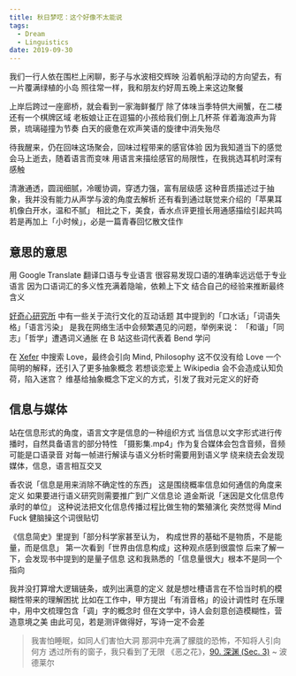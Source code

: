 ```yaml
---
title: 秋日梦呓：这个好像不太能说
tags:
  - Dream
  - Linguistics
date: 2019-09-30
---
```


我们一行人依在围栏上闲聊，影子与水波相交辉映
沿着帆船浮动的方向望去，有一片覆满绿植的小岛
照往常一样，我和朋友约好周五晚上来这边聚餐

上岸后跨过一座廊桥，就会看到一家海鲜餐厅
除了体味当季特供大闸蟹，在二楼还有一个棋牌区域
老板娘让正在逗猫的小孩给我们倒上几杯茶
伴着海浪声为背景，琉璃碰撞为节奏
白天的疲惫在欢声笑语的旋律中消失殆尽

待我醒来，仍在回味这场聚会，回味过程带来的感官体验
因为我知道当下的感觉会马上逝去，随着语言而变味
用语言来描绘感官的局限性，在我挑选耳机时深有感触

清澈通透，圆润细腻，冷暖协调，穿透力强，富有层级感
这种音质描述过于抽象，我并没有能力从声学与波的角度去解析
还有看到通过联觉来介绍的「苹果耳机像白开水，温和不腻」
相比之下，美食，香水点评更擅长用通感描绘引起共鸣
若是再加上「小时候」，必是一篇青春回忆散文佳作

## 意思的意思

用 Google Translate 翻译口语与专业语言
很容易发现口语的准确率远远低于专业语言
因为口语词汇的多义性充满着隐喻，依赖上下文
结合自己的经验来推断最终含义

[好奇心研究所](http://www.qdaily.com/labs.html) 中有一些关于流行文化的互动话题
其中提到的「口水话」「词语失格」「语言污染」
是我在网络生活中会频繁遇见的问题，举例来说：
「和谐」「同志」「哲学」遭遇词义通胀
在 B 站这些词代表着 Bend 学问

在 [Xefer](https://xefer.com/wikipedia) 中搜索 Love，最终会引向 Mind, Philosophy
这不仅没有给 Love 一个简明的解释，还引入了更多抽象概念
若想谈恋爱上 Wikipedia 会不会造成认知负荷，陷入迷宫？
维基给抽象概念下定义的方式，引发了我对元定义的好奇

## 信息与媒体

站在信息形式的角度，语言文字是信息的一种组织方式
当信息以文字形式进行传播时，自然具备语言的部分特性
「摄影集.mp4」作为复合媒体会包含音频，音频可能是口语录音
对每一帧进行解读与语义分析时需要用到语义学
绕来绕去会发现媒体，信息，语言相互交叉

香农说「信息是用来消除不确定性的东西」
这是围绕概率信息如何通信的角度来定义
如果要进行语义研究则需要推广到广义信息论
道金斯说「迷因是文化信息传承时的单位」
这种说法把文化信息传播过程比做生物的繁殖演化
突然觉得 Mind Fuck 健脑操这个词很贴切

《信息简史》里提到「部分科学家甚至认为，
构成世界的基础不是物质，不是能量，而是信息」
第一次看到「世界由信息构成」这种观点感到很震惊
后来了解一下，会发现书中提到的是量子信息
这和我熟悉的「信息量很大」根本不是同一个指向

我并没打算增大逻辑链条，或列出满意的定义
就是想吐槽语言在不恰当时机的模糊性带来的理解困扰
比如在工作中，甲方提出「有消音格」的设计调性时
在乐理中，用中文梳理包含「调」字的概念时
但在文学中，诗人会刻意创造模糊性，营造意境之美
由此可见，若是测评做得好，写诗一定不会差

> 我害怕睡眠，如同人们害怕大洞
> 那洞中充满了朦胧的恐怖，不知将人引向何方
> 透过所有的窗子，我只看到了无限
> 《恶之花》，[90. 深渊 (Sec. 3)](https://site.douban.com/133180/widget/articles/5693497/article/15277083/) ~ 波德莱尔
